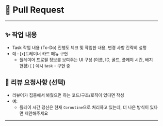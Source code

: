 # 📌 Pull Request
---

## ✨ 작업 내용
- Task 작업 내용 (To-Do) 진행도 체크 및 작업한 내용, 변경 사항 간략히 설명
- 예 :
  [x]트레이너 카드 메뉴 구현
    - 플레이어 프로필 정보를 보여주는 UI 구성 (이름, ID, 골드, 플레이 시간, 배지 현황)
	[ ] 예시 task - 구현 중


## 💬 리뷰 요청사항 (선택)
- 리뷰어가 집중해서 봐줬으면 하는 코드/구조/로직이 있다면 작성
- 예:
  - 플레이 시간 갱신은 현재 `Coroutine`으로 처리하고 있는데, 더 나은 방식이 있다면 제안해주세요

---